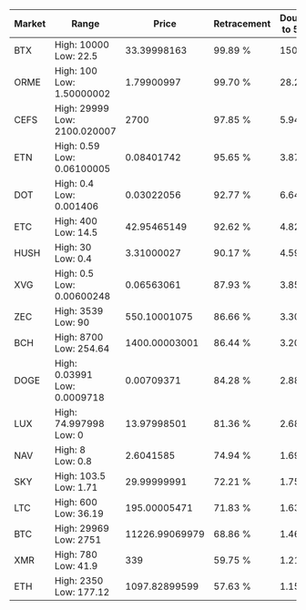| Market | Range | Price| Retracement | Doubles to 50% |
| --- | --- | --- | --- | --- |
| BTX | High: 10000<br />Low: 22.5 | 33.39998163 | 99.89 % | 150.04 |
| ORME | High: 100<br />Low: 1.50000002 | 1.79900997 | 99.70 % | 28.21 |
| CEFS | High: 29999<br />Low: 2100.020007 | 2700 | 97.85 % | 5.94 |
| ETN | High: 0.59<br />Low: 0.06100005 | 0.08401742 | 95.65 % | 3.87 |
| DOT | High: 0.4<br />Low: 0.001406 | 0.03022056 | 92.77 % | 6.64 |
| ETC | High: 400<br />Low: 14.5 | 42.95465149 | 92.62 % | 4.82 |
| HUSH | High: 30<br />Low: 0.4 | 3.31000027 | 90.17 % | 4.59 |
| XVG | High: 0.5<br />Low: 0.00600248 | 0.06563061 | 87.93 % | 3.85 |
| ZEC | High: 3539<br />Low: 90 | 550.10001075 | 86.66 % | 3.30 |
| BCH | High: 8700<br />Low: 254.64 | 1400.00003001 | 86.44 % | 3.20 |
| DOGE | High: 0.03991<br />Low: 0.0009718 | 0.00709371 | 84.28 % | 2.88 |
| LUX | High: 74.997998<br />Low: 0 | 13.97998501 | 81.36 % | 2.68 |
| NAV | High: 8<br />Low: 0.8 | 2.6041585 | 74.94 % | 1.69 |
| SKY | High: 103.5<br />Low: 1.71 | 29.99999991 | 72.21 % | 1.75 |
| LTC | High: 600<br />Low: 36.19 | 195.00005471 | 71.83 % | 1.63 |
| BTC | High: 29969<br />Low: 2751 | 11226.99069979 | 68.86 % | 1.46 |
| XMR | High: 780<br />Low: 41.9 | 339 | 59.75 % | 1.21 |
| ETH | High: 2350<br />Low: 177.12 | 1097.82899599 | 57.63 % | 1.15 |
